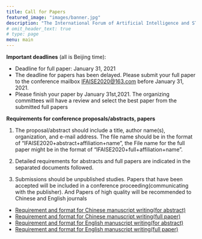 ```yaml
---
title: Call for Papers
featured_image: "images/banner.jpg"
description: "The International Forum of Artificial Intelligence and STEM Education Online"
# omit_header_text: true
# type: page
menu: main
---
```


**Important deadlines** (all is Beijing time):

- Deadline for full paper: January 31, 2021
- The deadline for papers has been delayed. Please submit your full paper to the conference mailbox IFAISE2020@163.com before January 31, 2021.
- Please finish your paper by January 31st,2021. The organizing committees will have a review and select the best paper from the submitted full papers


**Requirements for conference proposals/abstracts, papers**

1)	The proposal/abstract should include a title, author name(s), organization, and e-mail address. The file name should be in the format of “IFAISE2020+abstract+affiliation+name”, the File name for the full paper might be in the format of “IFAISE2020+full+affiliation+name”.

2)	Detailed requirements for abstracts and full papers are indicated in the separated documents followed. 
3)	Submissions should be unpublished studies.
Papers that have been accepted will be included in a conference proceeding(communicating with the publisher). And Papers of high quality will be recommended to Chinese and English journals

- [Requirement and format for Chinese manuscript writing(for abstract)](attachments/IFAISE2020_Template_for_Chinese_paper_abstract.docx)
- [Requirement and format for Chinese manuscript writing(full paper)](attachments/IFAISE2020_Template_for_Chinese_paper_full_paper.doc)
- [Requirement and format for English manuscript writing(for abstract)](attachments/IFAISE2020_Template_for_English_paper_abstract.doc)
- [Requirement and format for English manuscript writing(full paper)](attachments/IFAISE2020_Template_for_English_paper_full_paper.doc)